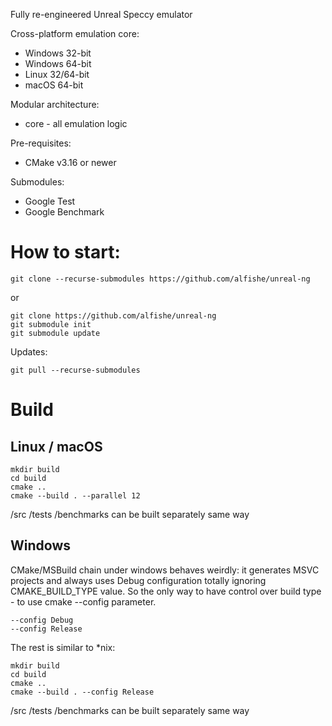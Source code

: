 Fully re-engineered Unreal Speccy emulator

Cross-platform emulation core:
- Windows 32-bit
- Windows 64-bit
- Linux 32/64-bit
- macOS 64-bit

Modular architecture:
- core - all emulation logic


Pre-requisites:
- CMake v3.16 or newer

Submodules:
- Google Test
- Google Benchmark

# How to start:

    git clone --recurse-submodules https://github.com/alfishe/unreal-ng

or

    git clone https://github.com/alfishe/unreal-ng
    git submodule init
    git submodule update


Updates:

    git pull --recurse-submodules
    
# Build

## Linux / macOS

    mkdir build
    cd build
    cmake ..
    cmake --build . --parallel 12

/src /tests /benchmarks can be built separately same way

## Windows

CMake/MSBuild chain under windows behaves weirdly: it generates MSVC projects and always uses Debug configuration totally ignoring CMAKE_BUILD_TYPE value. So the only way to have control over build type - to use cmake --config parameter.
 
    --config Debug
    --config Release

The rest is similar to *nix:

    mkdir build
    cd build
    cmake ..
    cmake --build . --config Release

/src /tests /benchmarks can be built separately same way

